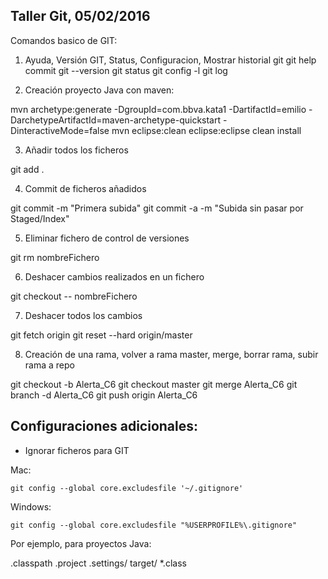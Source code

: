 Taller Git, 05/02/2016
-----------------------


Comandos basico de GIT:

1) Ayuda, Versión GIT, Status, Configuracion, Mostrar historial
	git
	git help commit
	git --version
	git status
	git config -l
	git log

2) Creación proyecto Java con maven:

mvn archetype:generate -DgroupId=com.bbva.kata1 -DartifactId=emilio  -DarchetypeArtifactId=maven-archetype-quickstart -DinteractiveMode=false
mvn eclipse:clean eclipse:eclipse clean install

3) Añadir todos los ficheros

git add .

4) Commit de ficheros añadidos

git commit -m "Primera subida"
git commit -a -m "Subida sin pasar por Staged/Index"

5) Eliminar fichero de control de versiones

git rm nombreFichero

6) Deshacer cambios realizados en un fichero

git checkout -- nombreFichero

7) Deshacer todos los cambios

git fetch origin
git reset --hard origin/master

8) Creación de una rama, volver a rama master, merge, borrar rama, subir rama a repo

git checkout -b Alerta_C6
git checkout master
git merge Alerta_C6
git branch -d Alerta_C6
git push origin Alerta_C6


Configuraciones adicionales:
------------------------------

- Ignorar ficheros para GIT

Mac:

	git config --global core.excludesfile '~/.gitignore'

Windows:

	git config --global core.excludesfile "%USERPROFILE%\.gitignore"

Por ejemplo, para proyectos Java:	

.classpath
.project
.settings/
target/
*.class

	

